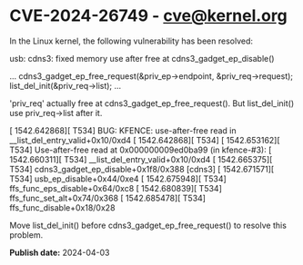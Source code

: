 # CVE-2024-26749 - cve@kernel.org

In the Linux kernel, the following vulnerability has been resolved:

usb: cdns3: fixed memory use after free at cdns3_gadget_ep_disable()

  ...
  cdns3_gadget_ep_free_request(&priv_ep->endpoint, &priv_req->request);
  list_del_init(&priv_req->list);
  ...

'priv_req' actually free at cdns3_gadget_ep_free_request(). But
list_del_init() use priv_req->list after it.

[ 1542.642868][  T534] BUG: KFENCE: use-after-free read in __list_del_entry_valid+0x10/0xd4
[ 1542.642868][  T534]
[ 1542.653162][  T534] Use-after-free read at 0x000000009ed0ba99 (in kfence-#3):
[ 1542.660311][  T534]  __list_del_entry_valid+0x10/0xd4
[ 1542.665375][  T534]  cdns3_gadget_ep_disable+0x1f8/0x388 [cdns3]
[ 1542.671571][  T534]  usb_ep_disable+0x44/0xe4
[ 1542.675948][  T534]  ffs_func_eps_disable+0x64/0xc8
[ 1542.680839][  T534]  ffs_func_set_alt+0x74/0x368
[ 1542.685478][  T534]  ffs_func_disable+0x18/0x28

Move list_del_init() before cdns3_gadget_ep_free_request() to resolve this
problem.

**Publish date:** 2024-04-03
